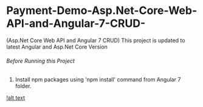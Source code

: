 # Payment-Demo-Asp.Net-Core-Web-API-and-Angular-7-CRUD-
(Asp.Net Core Web API and Angular 7 CRUD)
This project is updated to latest Angular and Asp.Net Core Version 

###### Before Running this Project
 1. Install npm packages using 'npm install' command from Angular 7 folder.

[!alt text](https://github.com/KHkhalaf/Payment-Demo-Asp.Net-Core-Web-API-and-Angular-7-CRUD-/blob/master/Images/Screenshot.png)
